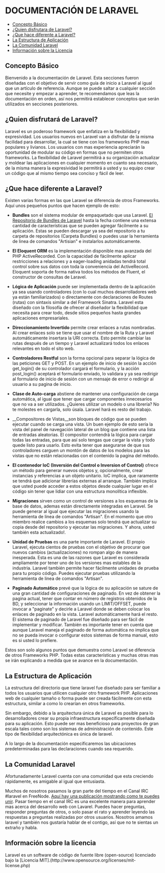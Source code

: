 # DOCUMENTACIÓN DE LARAVEL

+ [Concepto Básico](#concepto)
+ [¿Quien disfrutara de Laravel?](#quien)
+ [¿Que hace diferente a Laravel?](#diferente)
+ [La Estructura de Aplicación ](#estruct)
+ [La Comunidad Laravel](#comunidad)
+ [Información sobre la Licencia ](#licencia)

<h2 id = 'concepto'>Concepto Básico</h2>

Bienvenido a la documentación de Laravel. Esta secciones fueron diseñadas con el objetivo de servir como guía de inicio a Laravel al igual que un artículo de referencia. Aunque se puede saltar a cualquier sección que necesite y empezar a aprender, te recomendamos que leas la documentación en orden, así nos permitirá establecer conceptos que serán utilizados en secciones posteriores.

<h2 id = 'quien'>¿Quien disfrutará de Laravel?</h2>

Laravel es un poderoso framework que enfatiza en la flexibilidad y expresividad. Los usuarios nuevos en Laravel van a disfrutar de la misma facilidad para desarrollar, la cual se tiene con los frameworks PHP mas populares y livianos. Los usuarios con mas experiencia apreciarán la oportunidad de modular su código en formas que no permiten otros frameworks. La flexibilidad de Laravel permitirá a su organización actualizar y moldear las aplicaciones en cualquier momento en cuanto sea necesario, de la misma manera la expresividad le permitirá a usted y su equipo crear un código que al mismo tiempo sea conciso y fácil de leer.

<h2 id = 'diferente'>¿Que hace diferente a Laravel?</h2>

Existen varias formas en las que Laravel se diferencia de otros Frameworks. Aquí unos pequeños puntos que hacen ejemplo de esto:

+ __Bundles__ son el sistema modular de empaquetado que usa Laravel. [El Repositorio de Bundles de Laravel](http://bundles.laravel.com/) hasta la fecha contiene una extensa cantidad de características que se pueden agregar fácilmente a su aplicación. Estas se pueden descargar ya sea del repositorio a tu carpeta de repositorios (Carpeta Bundles) o puedes usar la herramienta de linea de comandos "Artisian" e instalarlos automáticamente.

+ __El Eloquent ORM__ es la implementación disponible mas avanzada del PHP ActiveRecorded. Con la capacidad de fácilmente aplicar restricciones a relaciones y a eager-loading anidadas tendrá total control sobre sus datos con toda la conveniencia del ActiveRecord. Eloquent soporta de forma nativa todos los métodos de Fluent, el constructor de consultas de Laravel.

+ __Lógica de Aplicación__ puede ser implementada dentro de la aplicación ya sea usando controladores (con lo cual muchos desarrolladores web ya están familiarizados) o directamente con declaraciones de Routes (rutas) con sintaxis similar a del Framework Sinatra. Laravel esta diseñado con la filosofía de ofrecer al diseñador la flexibilidad que necesita para crear todo, desde sitios pequeños hasta grandes aplicaciones empresariales.

+ __Direccionamiento Invertido__ permite crear enlaces a rutas nombradas. Al crear enlaces solo se tiene que usar el nombre de la Ruta y Laravel automáticamente insertara la URI correcta. Esto permite cambiar las rutas después de un tiempo y Laravel actualizará todos los enlaces relevantes en todo el sito web.

+ __Controladores Restful__ son la forma opcional para separar la lógica de las peticiones GET y POST. En un ejemplo de inicio de sesión la acción get\_login() de su controlador cargará el formulario, y la acción post\_login() aceptará el formulario enviado,  lo validara y ya sea redirigir al formulario de inicio de sesión con un mensaje de error o redirigir al usuario a su pagina de inicio.

+ __Clase de Auto-carga__ abstiene de mantener una configuración de carga automática, al igual que tener que cargar componentes innecesarios que no va a ser utilizados. ¿Quieres utilizar un modelo o una librería? No te molestes en cargarla, solo úsala. Laravel hará es resto del trabajo.

+ __Compositores de Vistas__son bloques de código que se pueden ejecutar cuando se carga una vista. Un buen ejemplo de esto sería la vista del panel de navegación lateral de un blog que contiene una lista de entradas aleatorias. El compositor contendrá la lógica para cargar todas las entradas, para que así solo tengas que cargar la vista y todo quede listo para usarlo. Esto evita tener que asegurarse de que sus controladores carguen un montón de datos de los modelos para las vistas que no están relacionadas con el contenido la pagina del método.

+ __El contenedor IoC (Inversión del Control o Inversion of Control)__ ofrece un método para generar nuevos objetos y, opcionalmente, crear instancias y referencias a un objeto unitario. IoC implica, que raramente se tendrá que adicionar librerías externas al arranque. También implica que usted puede acceder a estos objetos desde cualquier lugar en el código sin tener que lidiar con una estructura monolítica inflexible.

+ __Migraciones__ sirven como un control de versiones a los esquemas de la base de datos, ademas están directamente integradas en Laravel. Se puede generar al igual que ejecutar las migraciones usando la herramienta de linea de comandos "Artisan". En el momento que otro miembro realice cambios a los esquemas solo tendrá que actualizar su copia desde del repositorio y ejecutar las migraciones. Y ahora, usted también esta actualizado!.

+ __Unidad de Pruebas__ es una parte importante de Laravel. El propio Laravel, ejecuta cientos de pruebas con el objetivo de procurar que nuevos cambios (actualizaciones)  no rompan algo de manera inesperada. Esta es una de las razones que Laravel es considerada ampliamente por tener uno de los versiones mas estables de la industria. Laravel también permite hacer fácilmente unidades de prueba para tu propio código. Puedes ejecutar pruebas utilizando la herramienta de linea de comandos "Artisan".

+ __Paginado Automático__ prevé que la lógica de su aplicación se sature de una gran cantidad de configuraciones de paginado. En vez de obtener la pagina actual,  tener que contar en número de registros obtenidos de la BD,  y seleccionar la información usando un LIMIT/OFFSET, puede invocar a "paginate" y decirle a Laravel donde se deben colocar los enlaces de paginado en la vista. Laravel automáticamente hará el resto. El sistema de paginado de Laravel fue diseñado para ser fácil de implementar y modificar.  También es importante tener en cuenta que aunque Laravel maneja el paginado de forma automática no implica que no se pueda invocar o configurar estos sistemas de forma manual, esto es si usted lo prefiere.

Estos son solo algunos puntos que demuestra como Laravel se diferencia de otros Frameworks PHP. Todas estas características y muchas otras mas se irán explicando a medida que se avance en la documentación.

<h2 id = 'estruct'>La Estructura de Aplicación</h2>
La estructura del directorio que tiene laravel fue diseñado para ser familiar a todos los usuarios que utilicen cualquier otro framework PHP. Aplicaciones web de cualquier tamaño o forma puede ser creada fácilmente con esta estructura, similar a como lo crearían en otros frameworks.

Sin embargo, debido a la arquitectura única de Laravel es posible para lo desarrolladores crear su propia infraestructura específicamente diseñada para su aplicación. Esto puede ser mas beneficioso para proyectos de gran escala tales como son los sistemas de administración de contenido. Este tipo de flexibilidad arquitectónica es única de laravel.

A lo largo de la documentación especificaremos las ubicaciones predeterminadas para las declaraciones cuando sea requerido.

<h2 id = 'comunidad'>La Comunidad Laravel</h2>
Afortunadamente Laravel cuenta con una comunidad que esta creciendo rápidamente, es amigable al igual que entusiasta.

Muchos de nosotros pasamos la gran parte del tiempo en el Canal IRC #laravel en FreeNode. [Aquí hay una publicación mostrando como te puedes unir](http://forums.laravel.com/viewtopic.php?id=671). Pasar tiempo en el canal IRC es una excelente manera para aprender mas acerca del desarrollo web con Lavarel. Puedes hacer preguntas, responder preguntas de otros, o solo pasar el rato y aprender leyendo las respuestas a preguntas realizadas por otros usuarios. Nosotros amamos laravel y también nos gustaría hablar de el contigo, así que no te sientas un extraño y habla.

<h2 id = 'licencia'>Información sobre la licencia</h2>
Laravel es un software de código de fuente libre (open-source) licenciado bajo la [Licencia MIT].(http://www.opensource.org/licenses/mit-license.php)